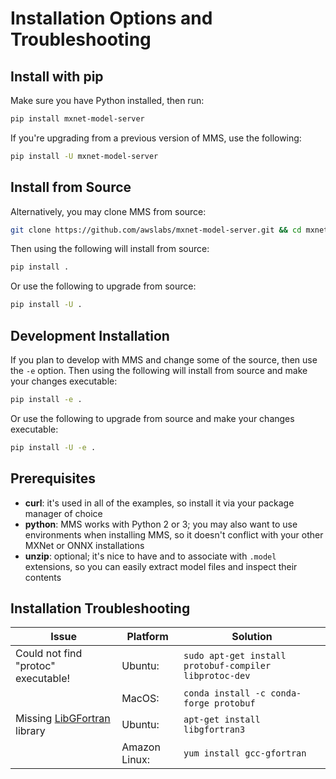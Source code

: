 # Installation Options and Troubleshooting

## Install with pip

Make sure you have Python installed, then run:

```bash
pip install mxnet-model-server
```

If you're upgrading from a previous version of MMS, use the following:

```bash
pip install -U mxnet-model-server
```

## Install from Source

Alternatively, you may clone MMS from source:

```bash
git clone https://github.com/awslabs/mxnet-model-server.git && cd mxnet-model-server
```

Then using the following will install from source:
```bash
pip install .
```

Or use the following to upgrade from source:
```bash
pip install -U .
```

## Development Installation

If you plan to develop with MMS and change some of the source, then use the `-e` option.
Then using the following will install from source and make your changes executable:

```bash
pip install -e .
```

Or use the following to upgrade from source and make your changes executable:
```bash
pip install -U -e .
```

## Prerequisites

* **curl**: it's used in all of the examples, so install it via your package manager of choice
* **python**: MMS works with Python 2 or 3; you may also want to use environments when installing MMS, so it doesn't conflict with your other MXNet or ONNX installations
* **unzip**: optional; it's nice to have and to associate with `.model` extensions, so you can easily extract model files and inspect their contents

## Installation Troubleshooting

| Issue | Platform | Solution |
|---|---|---|
| Could not find "protoc" executable! | Ubuntu: | `sudo apt-get install protobuf-compiler libprotoc-dev` |
|   | MacOS: | `conda install -c conda-forge protobuf` |
| Missing [LibGFortran](https://gcc.gnu.org/onlinedocs/gfc-internals/LibGFortran.html) library | Ubuntu: | `apt-get install libgfortran3` |
|   | Amazon Linux: | `yum install gcc-gfortran` |
